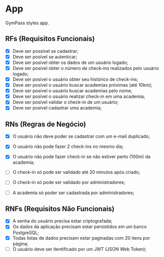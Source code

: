 # App

GymPass styles app.

## RFs (Requisitos Funcionais)

- [x] Deve ser possível se cadastrar;
- [x] Deve ser posível se autenticar;
- [x] Deve ser posível obter os dados de um usuário logado;
- [x] Deve ser posível obter o número de check-ins realizados pelo usuário logado;
- [x] Deve ser posível o usuário obter seu histórico de check-ins;
- [x] Deve ser posível o usuário buscar academias próximas (até 10km);
- [x] Deve ser posível o usuário buscar academias pelo nome;
- [x] Deve ser posível o usuário realizar check-in em uma academia;
- [x] Deve ser posível validar o check-in de um usuário;
- [x] Deve ser posível cadastrar uma academia;

## RNs (Regras de Negócio)

- [x] O usuário não deve poder se cadastrar com um e-mail duplicado;
- [x] O usuário não pode fazer 2 check-ins no mesmo dia;
- [x] O usuário não pode fazer check-in se não estiver perto (100m) da academia;
- [ ] O check-in só pode ser validado até 20 minutos após criado;
- [ ] O check-in só pode ser validado por administradores;
- [ ] A academia só poder ser cadastrada por administradores;


## RNFs (Requisitos Não Funcionais)

- [x] A senha do usuário precisa estar criptografada;
- [x] Os dados da aplicação precisam estar persistidos em um banco PostgreSQL;
- [x] Todas listas de dados precisam estar paginadas com 20 itens por página;
- [ ] O usuário deve ser itentificado por um JWT (JSON Web Token);